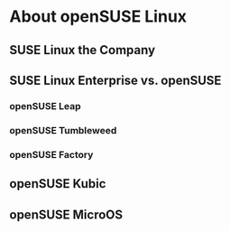 # About openSUSE Linux

## SUSE Linux the Company

## SUSE Linux Enterprise vs. openSUSE

### openSUSE Leap

### openSUSE Tumbleweed

### openSUSE Factory

## openSUSE Kubic

## openSUSE MicroOS